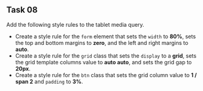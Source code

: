## Task 08
Add the following style rules to the tablet media query. 
* Create a style rule for the `form` element that sets the `width` to **80%**,   sets the top and bottom margins to **zero**, and the left and right margins to   **auto**. 
*  Create a style rule for the `grid` class that sets the `display` to a **grid**, sets the grid template columns value to **auto auto**, and sets the grid gap to   **20px**.
*  Create a style rule for the `btn` class that sets the grid column value to **1 / span 2** and `padding` to **3%**. 